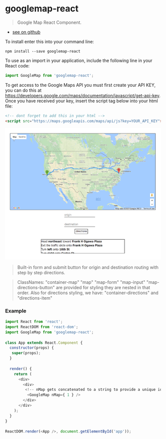 # googlemap-react

>  Google Map React Component.

- [see on github](https://github.com/Albosonic/googlemap-react)

To install enter this into your command line:
```shell
npm install --save googlemap-react
```
To use as an import in your application, include the following line in your React code:
```javascript
import GoogleMap from 'googlemap-react';
```
To get access to the Google Maps API you must first create your API KEY, you can do this at https://developers.google.com/maps/documentation/javascript/get-api-key. Once you have received your key, insert the script tag below into your html file:
```html
<!-- dont forget to add this in your html -->
<script src="https://maps.googleapis.com/maps/api/js?key=YOUR_API_KEY"></script>
```

![Alt text](/assets/shot-google-map.jpg?raw=true "Screen Shot") 

>Built-in form and submit button for origin and destination routing with step by step directions.

>ClassNames: "container-map" "map" "map-form" "map-input" "map-directions-button"
are provided for styling they are nested in that order. Also for directions styling, we have: "container-directions" and "directions-item" 

### Example
 ```js
 import React from 'react';
 import ReactDOM from 'react-dom';
 import GoogleMap from 'googlemap-react';

 class App extends React.Component {
   constructor(props) {
    super(props); 
   }

   render() {
     return (
       <div>  
         <div>  
          <!-- nMap gets concatenated to a string to provide a unique id to the DOM for every map instance -->
           <GoogleMap nMap={ 1 } />        
         </div>
       </div>
     );
   }
 }

 ReactDOM.render(<App />, document.getElementById('app'));
```
